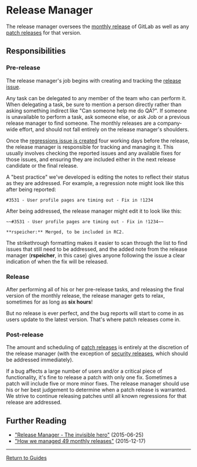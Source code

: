 # Release Manager

The release manager oversees the [monthly release] of GitLab as well as any
[patch releases] for that version.

## Responsibilities

### Pre-release

The release manager's job begins with creating and tracking the [release
issue](monthly.md#1-create-an-issue-to-track-the-release).

Any task can be delegated to any member of the team who can perform it. When
delegating a task, be sure to mention a person directly rather than asking
something indirect like "Can someone help me do QA?". If someone is unavailable
to perform a task, ask someone else, or ask Job or a previous release manager to
find someone. The monthly releases are a company-wide effort, and should not
fall entirely on the release manager's shoulders.

Once the [regressions issue is created](rake-tasks.md#regression_issueversion)
four working days before the release, the release manager is responsible for
tracking and managing it. This usually involves checking the reported issues and
any available fixes for those issues, and ensuring they are included either in
the next release candidate or the final release.

A "best practice" we've developed is editing the notes to reflect their status
as they are addressed. For example, a regression note might look like this after
being reported:

```text
#3531 - User profile pages are timing out - Fix in !1234
```

After being addressed, the release manager might edit it to look like this:

```text
~~#3531 - User profile pages are timing out - Fix in !1234~~

**rspeicher:** Merged, to be included in RC2.
```

The strikethrough formatting makes it easier to scan through the list to find
issues that still need to be addressed, and the added note from the release
manager (**rspeicher**, in this case) gives anyone following the issue a clear
indication of when the fix will be released.

### Release

After performing all of his or her pre-release tasks, and releasing the final
version of the monthly release, the release manager gets to relax, sometimes for
as long as **six hours**!

But no release is ever perfect, and the bug reports will start to come in as
users update to the latest version. That's where patch releases come in.

### Post-release

The amount and scheduling of [patch releases] is entirely at the discretion of
the release manager (with the exception of [security releases], which should be
addressed immediately).

If a bug affects a large number of users and/or a critical piece of
functionality, it's fine to release a patch with only one fix. Sometimes a patch
will include five or more minor fixes. The release manager should use his or her
best judgement to determine when a patch release is warranted. We strive to
continue releasing patches until all known regressions for that release are
addressed.

## Further Reading

- ["Release Manager - The invisible hero"](https://about.gitlab.com/2015/06/25/release-manager-the-invisible-hero/) (2015-06-25)
- ["How we managed 49 monthly releases"](https://about.gitlab.com/2015/12/17/gitlab-release-process/) (2015-12-17)

[monthly release]: monthly.md
[patch releases]: patch.md
[security releases]: security.md

---

[Return to Guides](../README.md#guides)
